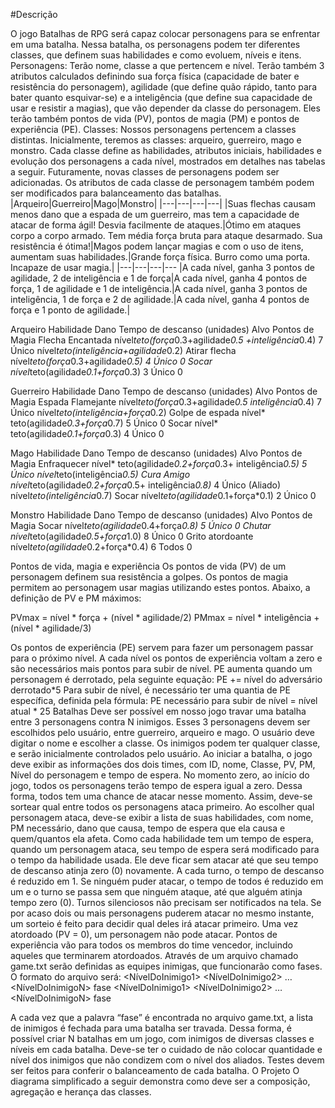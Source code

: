 #Descrição

O jogo Batalhas de RPG será capaz colocar personagens para se enfrentar em uma batalha. Nessa batalha, os personagens podem ter diferentes classes, que definem suas habilidades e como evoluem, níveis e itens. 
Personagens:
Terão nome, classe a que pertencem e nível. Terão também 3 atributos calculados definindo sua força física (capacidade de bater e resistência do personagem), agilidade (que define quão rápido, tanto para bater quanto esquivar-se) e a inteligência (que define sua capacidade de usar e resistir a magias), que vão depender da classe do personagem.
Eles terão também pontos de vida (PV), pontos de magia (PM) e pontos de experiência (PE).
Classes:
Nossos personagens pertencem a classes  distintas. Inicialmente, teremos as classes: arqueiro, guerreiro, mago e monstro. Cada classe define as habilidades, atributos iniciais, habilidades e evolução dos personagens a cada nível, mostrados em detalhes nas tabelas a seguir. Futuramente, novas classes de personagens podem ser adicionadas. Os atributos de cada classe de personagem também podem ser modificados para balanceamento das batalhas.
|Arqueiro|Guerreiro|Mago|Monstro|
|---|---|---|---|
|Suas flechas causam menos dano que a espada de um guerreiro, mas tem a capacidade de atacar de forma ágil! Desvia facilmente de ataques.|Ótimo em ataques corpo a corpo armado. Tem média força bruta para ataque desarmado. Sua resistência é ótima!|Magos podem lançar magias e com o uso de itens, aumentam suas habilidades.|Grande força física. Burro como uma porta. Incapaze de usar magia.|
|---|---|---|---
|A cada nível, ganha 3 pontos de agilidade, 2 de inteligência e 1 de força|A cada nível, ganha 4 pontos de força, 1 de agilidade e 1 de inteligência.|A cada nível, ganha 3 pontos de inteligência, 1 de força e 2 de agilidade.|A cada nível, ganha 4 pontos de força e 1 ponto de agilidade.|




Arqueiro
Habilidade
Dano
Tempo de descanso (unidades)
Alvo
Pontos de Magia
Flecha Encantada
nível*teto(força*0.3+agilidade*0.5 +inteligência*0.4)
7
Único
nível*teto(inteligência+agilidade*0.2)
Atirar flecha
nível*teto(força*0.3+agilidade*0.5)
4
Único
0
Socar
nível*teto(agilidade*0.1+força*0.3)
3
Único
0

Guerreiro
Habilidade
Dano
Tempo de descanso (unidades)
Alvo
Pontos de Magia
Espada Flamejante
nível*teto(força*0.3+agilidade*0.5 inteligência*0.4)
7
Único
nível*teto(inteligência+força*0.2)
Golpe de espada
nível*
teto(agilidade*0.3+força*0.7)
5
Único
0
Socar
nível*
teto(agilidade*0.1+força*0.3)
4
Único
0

Mago
Habilidade
Dano
Tempo de descanso (unidades)
Alvo
Pontos de Magia
Enfraquecer
nível* teto(agilidade*0.2+força*0.3+ inteligência*0.5)
5
Único
nível*teto(inteligência*0.5)
Cura Amigo
nível*teto(agilidade*0.2+força*0.5+ inteligência*0.8)*
4
Único
(Aliado)
nível*teto(inteligência*0.7)
Socar
nível*teto(agilidade*0.1+força*0.1)
2
Único
0



Monstro
Habilidade
Dano
Tempo de descanso (unidades)
Alvo
Pontos de Magia
Socar
nível*teto(agilidade*0.4+força*0.8)
5
Único
0
Chutar
nível*teto(agilidade*0.5+força*1.0)
8
Único
0
Grito atordoante
nível*teto(agilidade*0.2+força*0.4)
6
Todos
0

Pontos de vida, magia e experiência
Os pontos de vida (PV) de um personagem definem sua resistência a golpes. Os pontos de magia permitem ao personagem usar magias utilizando estes pontos. Abaixo, a definição de PV e PM máximos:

PVmax = nível * força + (nível * agilidade/2)
PMmax = nível * inteligência + (nível * agilidade/3)

Os pontos de experiência (PE) servem para fazer um personagem passar para o próximo nível. A cada nível os pontos de experiência voltam a zero e são necessários mais pontos para subir de nível.
PE aumenta quando um personagem é derrotado, pela seguinte equação:
PE += nível do adversário derrotado*5
Para subir de nível, é necessário ter uma quantia de PE específica, definida pela fórmula:
PE necessário para subir de nível = nível atual * 25
Batalhas
Deve ser possível em nosso jogo travar uma batalha entre 3 personagens contra N inimigos. Esses 3 personagens devem ser escolhidos pelo usuário, entre guerreiro, arqueiro e mago. O usuário deve digitar o nome e escolher a classe.
Os inimigos podem ter qualquer classe, e serão inicialmente controlados pelo usuário.
Ao iniciar a batalha, o jogo deve exibir as informações dos dois times, com ID, nome, Classe, PV, PM, Nível do personagem e tempo de espera.
No momento zero, ao início do jogo, todos os personagens terão tempo de espera igual a zero. Dessa forma, todos tem uma chance de atacar nesse momento. Assim, deve-se sortear qual entre todos os personagens ataca primeiro.
Ao escolher qual personagem ataca, deve-se exibir a lista de suas habilidades, com nome, PM necessário, dano que causa, tempo de espera que ela causa e quem/quantos ela afeta.
Como cada habilidade tem um tempo de espera, quando um personagem ataca, seu tempo de espera será modificado para o tempo da habilidade usada. Ele deve ficar sem atacar até que seu tempo de descanso atinja zero (0) novamente. A cada turno, o tempo de descanso é reduzido em 1. Se ninguém puder atacar, o tempo de todos é reduzido em um e o turno se passa sem que ninguém ataque, até que alguém atinja tempo zero (0). Turnos silenciosos não precisam ser notificados na tela.
Se por acaso dois ou mais personagens puderem atacar no mesmo instante, um sorteio é feito para decidir qual deles irá atacar primeiro.
Uma vez atordoado (PV = 0), um personagem não pode atacar.
Pontos de experiência vão para todos os membros do time vencedor, incluindo aqueles que terminarem atordoados.
Através de um arquivo chamado game.txt serão definidas as equipes inimigas, que funcionarão como fases. O formato do arquivo será:
<NomeDoInimigo1> <NívelDoInimigo1>
<NomeDoInimigo2> <NívelDoInimigo2>
…
<NomeDoInimigoN> <NívelDoInimigoN>
fase
<NomeDoInimigo1> <NívelDoInimigo1>
<NomeDoInimigo2> <NívelDoInimigo2>
…
<NomeDoInimigoN> <NívelDoInimigoN>
fase

A cada vez que a palavra “fase” é encontrada no arquivo game.txt, a lista de inimigos é fechada para uma batalha ser travada. Dessa forma, é possível criar N batalhas em um jogo, com inimigos de diversas classes e níveis em cada batalha. Deve-se ter o cuidado de não colocar quantidade e nível dos inimigos que não condizem com o nível dos aliados. Testes devem ser feitos para conferir o balanceamento de cada batalha.
O Projeto
O diagrama simplificado a seguir demonstra como deve ser a composição, agregação e herança das classes.
